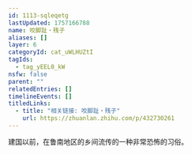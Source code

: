 ```yaml
---
id: 1113-sqleqetg
lastUpdated: 1757166788
name: 咬脚趾・残子
aliases: []
layer: 6
categoryId: cat_uWLHUZtI
tagIds:
  - tag_yEEL0_kW
nsfw: false
parent: ""
relatedEntries: []
timelineEvents: []
titledLinks:
  - title: "相关链接: 咬脚趾・残子"
    url: https://zhuanlan.zhihu.com/p/432730261
---
```


建国以前，在鲁南地区的乡间流传的一种非常恐怖的习俗。